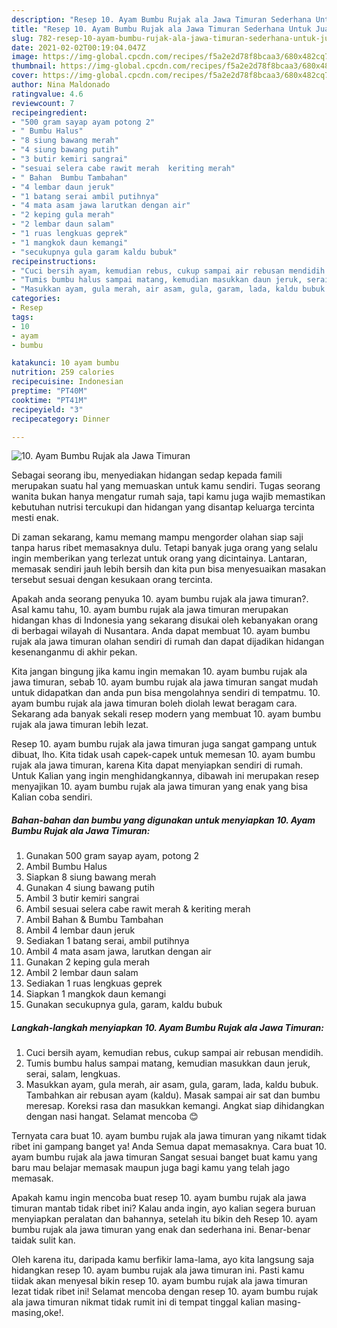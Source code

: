 ```yaml
---
description: "Resep 10. Ayam Bumbu Rujak ala Jawa Timuran Sederhana Untuk Jualan"
title: "Resep 10. Ayam Bumbu Rujak ala Jawa Timuran Sederhana Untuk Jualan"
slug: 782-resep-10-ayam-bumbu-rujak-ala-jawa-timuran-sederhana-untuk-jualan
date: 2021-02-02T00:19:04.047Z
image: https://img-global.cpcdn.com/recipes/f5a2e2d78f8bcaa3/680x482cq70/10-ayam-bumbu-rujak-ala-jawa-timuran-foto-resep-utama.jpg
thumbnail: https://img-global.cpcdn.com/recipes/f5a2e2d78f8bcaa3/680x482cq70/10-ayam-bumbu-rujak-ala-jawa-timuran-foto-resep-utama.jpg
cover: https://img-global.cpcdn.com/recipes/f5a2e2d78f8bcaa3/680x482cq70/10-ayam-bumbu-rujak-ala-jawa-timuran-foto-resep-utama.jpg
author: Nina Maldonado
ratingvalue: 4.6
reviewcount: 7
recipeingredient:
- "500 gram sayap ayam potong 2"
- " Bumbu Halus"
- "8 siung bawang merah"
- "4 siung bawang putih"
- "3 butir kemiri sangrai"
- "sesuai selera cabe rawit merah  keriting merah"
- " Bahan  Bumbu Tambahan"
- "4 lembar daun jeruk"
- "1 batang serai ambil putihnya"
- "4 mata asam jawa larutkan dengan air"
- "2 keping gula merah"
- "2 lembar daun salam"
- "1 ruas lengkuas geprek"
- "1 mangkok daun kemangi"
- "secukupnya gula garam kaldu bubuk"
recipeinstructions:
- "Cuci bersih ayam, kemudian rebus, cukup sampai air rebusan mendidih."
- "Tumis bumbu halus sampai matang, kemudian masukkan daun jeruk, serai, salam, lengkuas."
- "Masukkan ayam, gula merah, air asam, gula, garam, lada, kaldu bubuk. Tambahkan air rebusan ayam (kaldu). Masak sampai air sat dan bumbu meresap. Koreksi rasa dan masukkan kemangi. Angkat siap dihidangkan dengan nasi hangat. Selamat mencoba 😊"
categories:
- Resep
tags:
- 10
- ayam
- bumbu

katakunci: 10 ayam bumbu 
nutrition: 259 calories
recipecuisine: Indonesian
preptime: "PT40M"
cooktime: "PT41M"
recipeyield: "3"
recipecategory: Dinner

---
```



![10. Ayam Bumbu Rujak ala Jawa Timuran](https://img-global.cpcdn.com/recipes/f5a2e2d78f8bcaa3/680x482cq70/10-ayam-bumbu-rujak-ala-jawa-timuran-foto-resep-utama.jpg)

Sebagai seorang ibu, menyediakan hidangan sedap kepada famili merupakan suatu hal yang memuaskan untuk kamu sendiri. Tugas seorang  wanita bukan hanya mengatur rumah saja, tapi kamu juga wajib memastikan kebutuhan nutrisi tercukupi dan hidangan yang disantap keluarga tercinta mesti enak.

Di zaman  sekarang, kamu memang mampu mengorder olahan siap saji tanpa harus ribet memasaknya dulu. Tetapi banyak juga orang yang selalu ingin memberikan yang terlezat untuk orang yang dicintainya. Lantaran, memasak sendiri jauh lebih bersih dan kita pun bisa menyesuaikan masakan tersebut sesuai dengan kesukaan orang tercinta. 



Apakah anda seorang penyuka 10. ayam bumbu rujak ala jawa timuran?. Asal kamu tahu, 10. ayam bumbu rujak ala jawa timuran merupakan hidangan khas di Indonesia yang sekarang disukai oleh kebanyakan orang di berbagai wilayah di Nusantara. Anda dapat membuat 10. ayam bumbu rujak ala jawa timuran olahan sendiri di rumah dan dapat dijadikan hidangan kesenanganmu di akhir pekan.

Kita jangan bingung jika kamu ingin memakan 10. ayam bumbu rujak ala jawa timuran, sebab 10. ayam bumbu rujak ala jawa timuran sangat mudah untuk didapatkan dan anda pun bisa mengolahnya sendiri di tempatmu. 10. ayam bumbu rujak ala jawa timuran boleh diolah lewat beragam cara. Sekarang ada banyak sekali resep modern yang membuat 10. ayam bumbu rujak ala jawa timuran lebih lezat.

Resep 10. ayam bumbu rujak ala jawa timuran juga sangat gampang untuk dibuat, lho. Kita tidak usah capek-capek untuk memesan 10. ayam bumbu rujak ala jawa timuran, karena Kita dapat menyiapkan sendiri di rumah. Untuk Kalian yang ingin menghidangkannya, dibawah ini merupakan resep menyajikan 10. ayam bumbu rujak ala jawa timuran yang enak yang bisa Kalian coba sendiri.

<!--inarticleads1-->

##### Bahan-bahan dan bumbu yang digunakan untuk menyiapkan 10. Ayam Bumbu Rujak ala Jawa Timuran:

1. Gunakan 500 gram sayap ayam, potong 2
1. Ambil  Bumbu Halus
1. Siapkan 8 siung bawang merah
1. Gunakan 4 siung bawang putih
1. Ambil 3 butir kemiri sangrai
1. Ambil sesuai selera cabe rawit merah &amp; keriting merah
1. Ambil  Bahan &amp; Bumbu Tambahan
1. Ambil 4 lembar daun jeruk
1. Sediakan 1 batang serai, ambil putihnya
1. Ambil 4 mata asam jawa, larutkan dengan air
1. Gunakan 2 keping gula merah
1. Ambil 2 lembar daun salam
1. Sediakan 1 ruas lengkuas geprek
1. Siapkan 1 mangkok daun kemangi
1. Gunakan secukupnya gula, garam, kaldu bubuk




<!--inarticleads2-->

##### Langkah-langkah menyiapkan 10. Ayam Bumbu Rujak ala Jawa Timuran:

1. Cuci bersih ayam, kemudian rebus, cukup sampai air rebusan mendidih.
1. Tumis bumbu halus sampai matang, kemudian masukkan daun jeruk, serai, salam, lengkuas.
1. Masukkan ayam, gula merah, air asam, gula, garam, lada, kaldu bubuk. Tambahkan air rebusan ayam (kaldu). Masak sampai air sat dan bumbu meresap. Koreksi rasa dan masukkan kemangi. Angkat siap dihidangkan dengan nasi hangat. Selamat mencoba 😊




Ternyata cara buat 10. ayam bumbu rujak ala jawa timuran yang nikamt tidak ribet ini gampang banget ya! Anda Semua dapat memasaknya. Cara buat 10. ayam bumbu rujak ala jawa timuran Sangat sesuai banget buat kamu yang baru mau belajar memasak maupun juga bagi kamu yang telah jago memasak.

Apakah kamu ingin mencoba buat resep 10. ayam bumbu rujak ala jawa timuran mantab tidak ribet ini? Kalau anda ingin, ayo kalian segera buruan menyiapkan peralatan dan bahannya, setelah itu bikin deh Resep 10. ayam bumbu rujak ala jawa timuran yang enak dan sederhana ini. Benar-benar taidak sulit kan. 

Oleh karena itu, daripada kamu berfikir lama-lama, ayo kita langsung saja hidangkan resep 10. ayam bumbu rujak ala jawa timuran ini. Pasti kamu tiidak akan menyesal bikin resep 10. ayam bumbu rujak ala jawa timuran lezat tidak ribet ini! Selamat mencoba dengan resep 10. ayam bumbu rujak ala jawa timuran nikmat tidak rumit ini di tempat tinggal kalian masing-masing,oke!.

